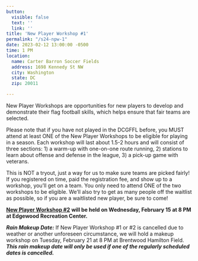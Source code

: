 ```yaml
---
button:
  visible: false
  text: ''
  link: ''
title: 'New Player Workshop #1'
permalink: "/s24-npw-1"
date: 2023-02-12 13:00:00 -0500
time: 1 PM
location:
  name: Carter Barron Soccer Fields
  address: 1698 Kennedy St NW
  city: Washington
  state: DC
  zip: 20011

---
```

New Player Workshops are opportunities for new players to develop and demonstrate their flag football skills, which helps ensure that fair teams are selected.

Please note that if you have not played in the DCGFFL before, you MUST attend at least ONE of the New Player Workshops to be eligible for playing in a season. Each workshop will last about 1.5-2 hours and will consist of three sections: 1) a warm-up with one-on-one route running, 2) stations to learn about offense and defense in the league, 3) a pick-up game with veterans.

This is NOT a tryout, just a way for us to make sure teams are picked fairly! If you registered on time, paid the registration fee, and show up to a workshop, you’ll get on a team. You only need to attend ONE of the two workshops to be eligible. We’ll also try to get as many people off the waitlist as possible, so if you are a waitlisted new player, be sure to come!

[**New Player Workshop #2**](/s24-npw-2 "/s24-npw-2") **will be held on Wednesday, February 15 at 8 PM at Edgewood Recreation Center.**

**_Rain Makeup Date:_** If New Player Workshop #1 or #2 is cancelled due to weather or another unforeseen circumstance, we will hold a makeup workshop on Tuesday, February 21 at 8 PM at Brentwood Hamilton Field. **_This rain makeup date will only be used if one of the regularly scheduled dates is cancelled._**